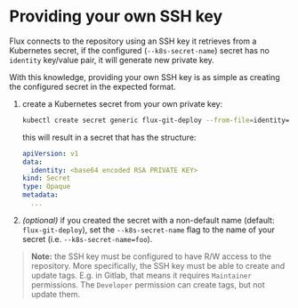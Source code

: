 # Providing your own SSH key

Flux connects to the repository using an SSH key it retrieves from a
Kubernetes secret, if the configured (`--k8s-secret-name`) secret has
no `identity` key/value pair, it will generate new private key.

With this knowledge, providing your own SSH key is as simple as
creating the configured secret in the expected format.

1. create a Kubernetes secret from your own private key:

   ```sh
   kubectl create secret generic flux-git-deploy --from-file=identity=/full/path/to/private_key
   ```

   this will result in a secret that has the structure:

   ```yaml
   apiVersion: v1
   data:
     identity: <base64 encoded RSA PRIVATE KEY>
   kind: Secret
   type: Opaque
   metadata:
     ...
   ```
   
2. _(optional)_ if you created the secret with a non-default name
   (default: `flux-git-deploy`), set the `--k8s-secret-name` flag to
   the name of your secret (i.e. `--k8s-secret-name=foo`).

> **Note:** the SSH key must be configured to have R/W access to the
> repository. More specifically, the SSH key must be able to create
> and update tags. E.g. in Gitlab, that means it requires `Maintainer`
> permissions. The `Developer` permission can create tags, but not
> update them.
